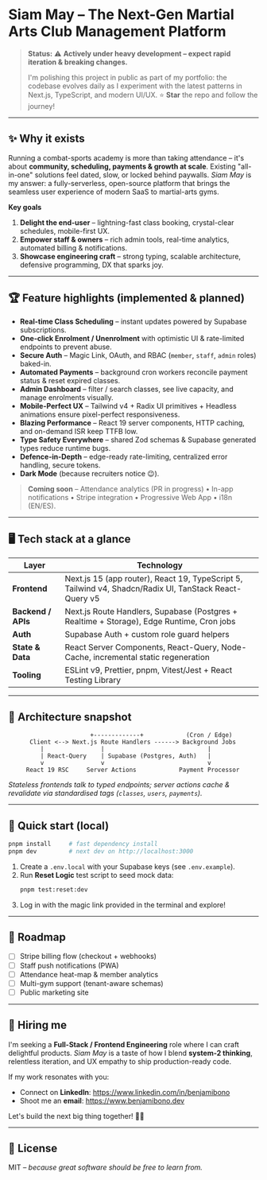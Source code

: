 # Siam May – The Next-Gen Martial Arts Club Management Platform

> **Status:** ⚠️ **Actively under heavy development – expect rapid iteration & breaking changes.**
>
> I'm polishing this project in public as part of my portfolio: the codebase evolves daily as I experiment with the latest patterns in Next.js, TypeScript, and modern UI/UX. ⭐ **Star** the repo and follow the journey!

---

## ✨ Why it exists
Running a combat-sports academy is more than taking attendance – it's about **community, scheduling, payments & growth at scale**.  Existing "all-in-one" solutions feel dated, slow, or locked behind paywalls.  _Siam May_ is my answer: a fully-serverless, open-source platform that brings the seamless user experience of modern SaaS to martial-arts gyms.

**Key goals**
1. **Delight the end-user** – lightning-fast class booking, crystal-clear schedules, mobile-first UX.
2. **Empower staff & owners** – rich admin tools, real-time analytics, automated billing & notifications.
3. **Showcase engineering craft** – strong typing, scalable architecture, defensive programming, DX that sparks joy.

---

## 🏆 Feature highlights (implemented & planned)
- **Real-time Class Scheduling** – instant updates powered by Supabase subscriptions.
- **One-click Enrolment / Unenrolment** with optimistic UI & rate-limited endpoints to prevent abuse.
- **Secure Auth** – Magic Link, OAuth, and RBAC (`member`, `staff`, `admin` roles) baked-in.
- **Automated Payments** – background cron workers reconcile payment status & reset expired classes.
- **Admin Dashboard** – filter / search classes, see live capacity, and manage enrolments visually.
- **Mobile-Perfect UX** – Tailwind v4 + Radix UI primitives + Headless animations ensure pixel-perfect responsiveness.
- **Blazing Performance** – React 19 server components, HTTP caching, and on-demand ISR keep TTFB low.
- **Type Safety Everywhere** – shared Zod schemas & Supabase generated types reduce runtime bugs.
- **Defence-in-Depth** – edge-ready rate-limiting, centralized error handling, secure tokens.
- **Dark Mode** (because recruiters notice 😉).

> **Coming soon**
> – Attendance analytics (PR in progress) • In-app notifications • Stripe integration • Progressive Web App • i18n (EN/ES).

---

## 🖥️ Tech stack at a glance
| Layer | Technology |
|-------|------------|
| **Frontend** | Next.js 15 (app router), React 19, TypeScript 5, Tailwind v4, Shadcn/Radix UI, TanStack React-Query v5 |
| **Backend / APIs** | Next.js Route Handlers, Supabase (Postgres + Realtime + Storage), Edge Runtime, Cron jobs |
| **Auth** | Supabase Auth + custom role guard helpers |
| **State & Data** | React Server Components, React-Query, Node-Cache, incremental static regeneration |
| **Tooling** | ESLint v9, Prettier, pnpm, Vitest/Jest + React Testing Library |

---

## 📐 Architecture snapshot
```
                       +-------------+            (Cron / Edge)
      Client <--> Next.js Route Handlers ------> Background Jobs
         |                |                             |
         | React-Query    | Supabase (Postgres, Auth)   |
         v                v                             v
     React 19 RSC     Server Actions            Payment Processor
```
*Stateless frontends talk to typed endpoints; server actions cache & revalidate via standardised tags (`classes`, `users`, `payments`).*

---

## 🚀 Quick start (local)
```bash
pnpm install     # fast dependency install
pnpm dev         # next dev on http://localhost:3000
```
1. Create a `.env.local` with your Supabase keys (see `.env.example`).
2. Run **Reset Logic** test script to seed mock data:
   ```bash
   pnpm test:reset:dev
   ```
3. Log in with the magic link provided in the terminal and explore!

---

## 🎯 Roadmap
- [ ] Stripe billing flow (checkout + webhooks)
- [ ] Staff push notifications (PWA)  
- [ ] Attendance heat-map & member analytics  
- [ ] Multi-gym support (tenant-aware schemas)  
- [ ] Public marketing site

---

## 🤝 Hiring me
I'm seeking a **Full-Stack / Frontend Engineering** role where I can craft delightful products.  _Siam May_ is a taste of how I blend **system-2 thinking**, relentless iteration, and UX empathy to ship production-ready code.

If my work resonates with you:
- Connect on **LinkedIn**: https://www.linkedin.com/in/benjamibono
- Shoot me an **email**: https://www.benjamibono.dev

Let's build the next big thing together! 🥋✨

---

## 📜 License
MIT – _because great software should be free to learn from._ 
